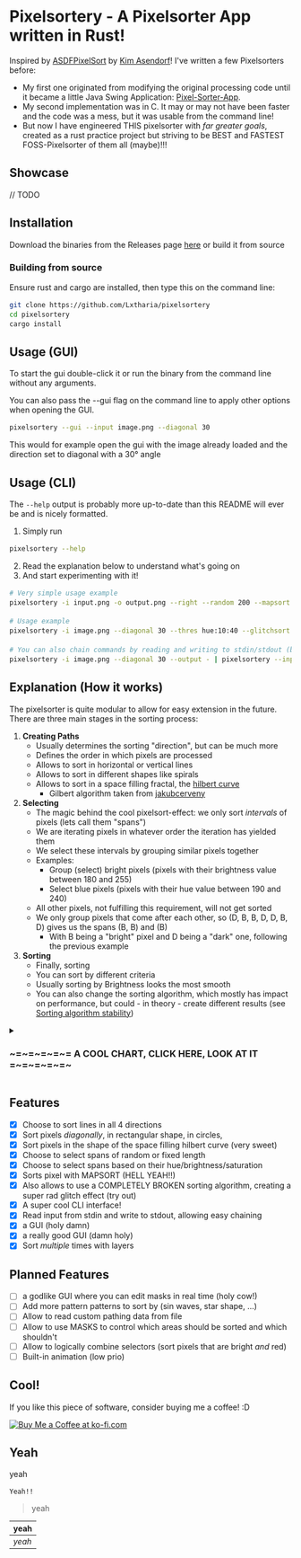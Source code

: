 # Pixelsortery - A Pixelsorter App written in Rust!

Inspired by [ASDFPixelSort](https://github.com/kimasendorf/ASDFPixelSort) by [Kim Asendorf](https://kimasendorf.com/)!
I've written a few Pixelsorters before:
- My first one originated from modifying the original processing code until it became a little Java Swing Application: [Pixel-Sorter-App](https://github.com/Lxtharia/pixel-sorter-app).
- My second implementation was in C. It may or may not have been faster and the code was a mess, but it was usable from the command line!
- But now I have engineered THIS pixelsorter with _far greater goals_, created as a rust practice project but striving to be BEST and FASTEST FOSS-Pixelsorter of them all (maybe)!!!

## Showcase
// TODO

## Installation

Download the binaries from the Releases page [here](https://github.com/Lxtharia/pixelsortery/releases) or build it from source

### Building from source
Ensure rust and cargo are installed, then type this on the command line:
```bash
git clone https://github.com/Lxtharia/pixelsortery
cd pixelsortery
cargo install
```

## Usage (GUI)
To start the gui double-click it or run the binary from the command line without any arguments.

You can also pass the --gui flag on the command line to apply other options when opening the GUI.
```bash
pixelsortery --gui --input image.png --diagonal 30
```
This would for example open the gui with the image already loaded and the direction set to diagonal with a 30° angle

## Usage (CLI)
The `--help` output is probably more up-to-date than this README will ever be and is nicely formatted.
1. Simply run
```bash
pixelsortery --help
```
2. Read the explanation below to understand what's going on
3. And start experimenting with it!

```bash
# Very simple usage example
pixelsortery -i input.png -o output.png --right --random 200 --mapsort 

# Usage example 
pixelsortery -i image.png --diagonal 30 --thres hue:10:40 --glitchsort --output sortedimg.png

# You can also chain commands by reading and writing to stdin/stdout (by setting the filename to `-`)
pixelsortery -i image.png --diagonal 30 --output - | pixelsortery --input - --hilbert --glitchsort --output doublesortedimg.png
```

## Explanation (How it works)

The pixelsorter is quite modular to allow for easy extension in the future.
There are three main stages in the sorting process:

1. **Creating Paths**
    - Usually determines the sorting "direction", but can be much more
    - Defines the order in which pixels are processed
    - Allows to sort in horizontal or vertical lines
    - Allows to sort in different shapes like spirals
    - Allows to sort in a space filling fractal, the [hilbert curve](https://en.wikipedia.org/wiki/Hilbert_curve)
        - Gilbert algorithm taken from [jakubcerveny](https://github.com/jakubcerveny/gilbert)
2. **Selecting**
    - The magic behind the cool pixelsort-effect: we only sort _intervals_ of pixels (lets call them "spans")
    - We are iterating pixels in whatever order the iteration has yielded them
    - We select these intervals by grouping similar pixels together
    - Examples:
        - Group (select) bright pixels (pixels with their brightness value between 180 and 255)
        - Select blue pixels (pixels with their hue value between 190 and 240)
    - All other pixels, not fulfilling this requirement, will not get sorted
    - We only group pixels that come after each other, so (D, B, B, D, D, B, D) gives us the spans (B, B) and (B) 
        - With B being a "bright" pixel and D being a "dark" one, following the previous example
3. **Sorting**
    - Finally, sorting
    - You can sort by different criteria
    - Usually sorting by Brightness looks the most smooth
    - You can also change the sorting algorithm, which mostly has impact on performance, but could - in theory - create different results (see [Sorting algorithm stability](https://en.wikipedia.org/wiki/Sorting_algorithm#Stability))

<details>
<summary>
<h3> ~=~=~=~=~= A COOL CHART, CLICK HERE, LOOK AT IT =~=~=~=~=~ </h3>
</summary>

![Pixelsortery-Chart](assets/Pixelsortery-Chart.png)
it will get better hopefully, maybe, eventually

</details>

## Features

- [x] Choose to sort lines in all 4 directions
- [x] Sort pixels _diagonally_, in rectangular shape, in circles, 
- [x] Sort pixels in the shape of the space filling hilbert curve (very sweet)
- [x] Choose to select spans of random or fixed length
- [x] Choose to select spans based on their hue/brightness/saturation
- [x] Sorts pixel with MAPSORT (HELL YEAH!!)
- [x] Also allows to use a COMPLETELY BROKEN sorting algorithm, creating a super rad glitch effect (try out)
- [x] A super cool CLI interface!
- [x] Read input from stdin and write to stdout, allowing easy chaining
- [x] a GUI (holy damn)
- [x] a really good GUI (damn holy)
- [x] Sort _multiple_ times with layers

## Planned Features

- [ ] a godlike GUI where you can edit masks in real time (holy cow!)
- [ ] Add more pattern patterns to sort by (sin waves, star shape, ...)
- [ ] Allow to read custom pathing data from file
- [ ] Allow to use MASKS to control which areas should be sorted and which shouldn't
- [ ] Allow to logically combine selectors (sort pixels that are bright _and_ red)
- [ ] Built-in animation (low prio)

## Cool!

If you like this piece of software, consider buying me a coffee! :D

<a href='https://ko-fi.com/V7V117RIM6' target='_blank'><img height='36' style='border:0px;height:36px;' src='https://storage.ko-fi.com/cdn/kofi4.png?v=6' border='0' alt='Buy Me a Coffee at ko-fi.com' /></a>

## Yeah
yeah
```
Yeah!!
```
> yeah

| yeah |
| ---- |
| _yeah_ |
